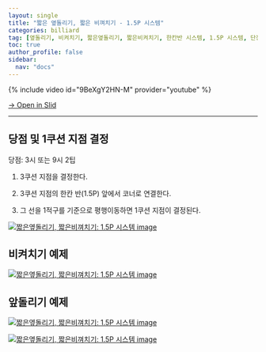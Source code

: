 ```yaml
---
layout: single
title: "짧은 옆돌리기, 짧은 비껴치기 - 1.5P 시스템"
categories: billiard
tag: [옆돌리기, 비켜치기, 짧은옆돌리기, 짧은비켜치기, 한칸반 시스템, 1.5P 시스템, 단장단] 
toc: true
author_profile: false
sidebar:
  nav: "docs"
---
```


{% include video id="9BeXgY2HN-M" provider="youtube" %}

[→ Open in Slid](https://slid.cc/docs/1456506063754787a56596c5f4ee811a)

---

## 당점 및 1쿠션 지점 결정

당점: 3시 또는 9시 2팁

1. 3쿠션 지점을 결정한다.

2. 3쿠션 지점의 한칸 반(1.5P) 앞에서 코너로 연결한다.

3. 그 선을 1적구를 기준으로 평행이동하면 1쿠션 지점이 결정된다.

[![짧은옆돌리기, 짧은비껴치기: 1.5P 시스템 image](https://slid-users-assets-v1-seoul.s3.ap-northeast-2.amazonaws.com/public/capture_images/1456506063754787a56596c5f4ee811a/7251971e-fdd4-4b30-9e88-541801003775.png)](https://slid.cc/vdocs/1456506063754787a56596c5f4ee811a?v=52ce9271f7794e178cdf22c05151a057&start=99.13957204768371)


## 비켜치기 예제

[![짧은옆돌리기, 짧은비껴치기: 1.5P 시스템 image](https://slid-users-assets-v1-seoul.s3.ap-northeast-2.amazonaws.com/public/capture_images/1456506063754787a56596c5f4ee811a/0ee00bd5-1ecc-40ad-9044-e0f86b0d0b35.png)](https://slid.cc/vdocs/1456506063754787a56596c5f4ee811a?v=52ce9271f7794e178cdf22c05151a057&start=108.19147799046326)


## 앞돌리기 예제

[![짧은옆돌리기, 짧은비껴치기: 1.5P 시스템 image](https://slid-users-assets-v1-seoul.s3.ap-northeast-2.amazonaws.com/public/capture_images/1456506063754787a56596c5f4ee811a/ed525835-02cc-4e86-bbab-74e488a034bc.png)](https://slid.cc/vdocs/1456506063754787a56596c5f4ee811a?v=52ce9271f7794e178cdf22c05151a057&start=124.30905005340576)

[![짧은옆돌리기, 짧은비껴치기: 1.5P 시스템 image](https://slid-users-assets-v1-seoul.s3.ap-northeast-2.amazonaws.com/public/capture_images/1456506063754787a56596c5f4ee811a/8d73daf8-25e2-4def-bbd1-291403ce7ea5.png)](https://slid.cc/vdocs/1456506063754787a56596c5f4ee811a?v=52ce9271f7794e178cdf22c05151a057&start=132.496990956131)


‏‏‎ ‎
